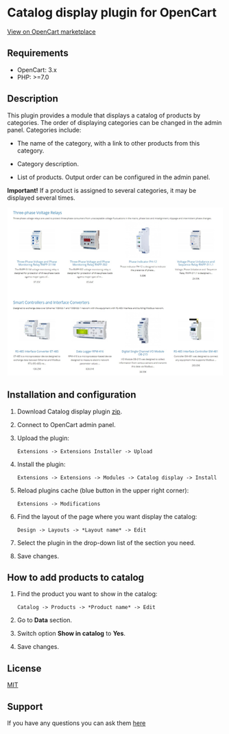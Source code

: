 # Catalog display plugin for OpenCart

[View on OpenCart marketplace](https://www.opencart.com/index.php?route=marketplace/extension/info&extension_id=37990)

## Requirements

* OpenCart: 3.x
* PHP: >=7.0

## Description

This plugin provides a module that displays a catalog of products by categories. The order of displaying categories can be changed in the admin panel. Categories include:

* The name of the category, with a link to other products from this category.

* Category description.

* List of products. Output order can be configured in the admin panel.

**Important!** If a product is assigned to several categories, it may be displayed several times.

![ScreenShot](./docs/img/screenshot.jpg)

## Installation and configuration

1. Download Catalog display plugin [zip](./Catalog-display.ocmod.zip).

2. Connect to OpenCart admin panel.

3. Upload the plugin:

    ```
    Extensions -> Extensions Installer -> Upload
    ```

4. Install the plugin:

    ```
    Extensions -> Extensions -> Modules -> Catalog display -> Install
    ```

5. Reload plugins cache (blue button in the upper right corner):

    ```
    Extensions -> Modifications
    ```

6. Find the layout of the page where you want display the catalog:

    ```
    Design -> Layouts -> *Layout name* -> Edit
    ```

7. Select the plugin in the drop-down list of the section you need.

8. Save changes.

## How to add products to catalog

1. Find the product you want to show in the catalog:

    ```
    Catalog -> Products -> *Product name* -> Edit
    ```
    
2. Go to **Data** section.

3. Switch option **Show in catalog** to **Yes**.

4. Save changes.

## License

[MIT](https://github.com/overvis/opencart-plugins/blob/master/LICENSE)

## Support

If you have any questions you can ask them [here](https://github.com/overvis/opencart-plugins/issues)
